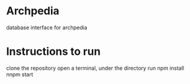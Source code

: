 # Archpedia
database interface for archpedia


# Instructions to run
clone the repository
open a terminal, under the directory run 
npm install 
nnpm start

